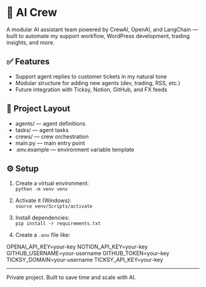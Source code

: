 # 🧠 AI Crew

A modular AI assistant team powered by CrewAI, OpenAI, and LangChain — built to automate my support workflow, WordPress development, trading insights, and more.

## ✅ Features

- Support agent replies to customer tickets in my natural tone
- Modular structure for adding new agents (dev, trading, RSS, etc.)
- Future integration with Ticksy, Notion, GitHub, and FX feeds

## 📁 Project Layout

- agents/ — agent definitions  
- tasks/ — agent tasks  
- crews/ — crew orchestration  
- main.py — main entry point  
- .env.example — environment variable template  

## ⚙️ Setup

1. Create a virtual environment:  
   `python -m venv venv`

2. Activate it (Windows):  
   `source venv/Scripts/activate`

3. Install dependencies:  
   `pip install -r requirements.txt`

4. Create a `.env` file like:

OPENAI_API_KEY=your-key
NOTION_API_KEY=your-key
GITHUB_USERNAME=your-username
GITHUB_TOKEN=your-key
TICKSY_DOMAIN=your-username
TICKSY_API_KEY=your-key

---

Private project. Built to save time and scale with AI.